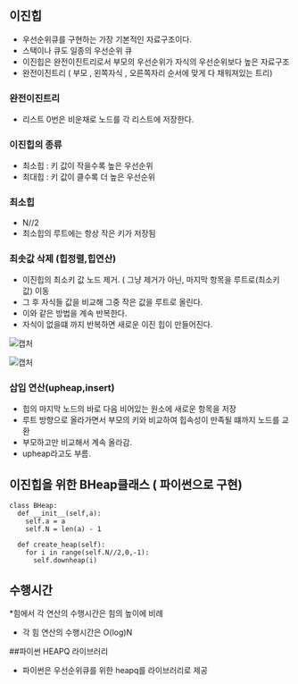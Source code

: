 ## 이진힙
* 우선순위큐를 구현하는 가장 기본적인 자료구조이다.
* 스택이나 큐도 일종의 우선순위 큐
* 이진힙은 완전이진트리로서 부모의 우선순위가 자식의 우선순위보다 높은 자료구조
* 완전이진트리 ( 부모 , 왼쪽자식 , 오른쪽자리 순서에 맞게 다 채워져있는 트리)

### 완전이진트리
* 리스트 0번은 비운채로 노드를 각 리스트에 저장한다.

### 이진힙의 종류
- 최소힙 : 키 값이 작을수록 높은 우선순위
- 최대힙 : 키 값이 클수록 더 높은 우선순위

### 최소힙
   - N//2
   - 최소힙의 루트에는 항상 작은 키가 저장됨
    
### 최솟값 삭제  (힙정렬,힙연산)
  - 이진힙의 최소키 값 노드 제거. ( 그냥 제거가 아닌, 마지막 항목을 루트로(최소키 값) 이동
  - 그 후 자식들 값을 비교해 그중 작은 값을 루트로 올린다.
  - 이와 같은 방법을 계속 반복한다.
  - 자식이 없을떄 까지 반복하면 새로운 이진 힙이 만들어진다.
  
 ![캡처](https://user-images.githubusercontent.com/54932560/82110990-cb411380-977c-11ea-8b10-92b295bc0b9b.PNG)

![캡처](https://user-images.githubusercontent.com/54932560/82111014-dbf18980-977c-11ea-9aca-5e1b51c97440.PNG)


### 삽입 연산(upheap,insert)
- 힙의 마지막 노드의 바로 다음 비어있는 원소에 새로운 항목을 저장
- 루트 방향으로 올라가면서 부모의 키와 비교하여 힙속성이 만족될 떄까지 노드를 교환
- 부모하고만 비교해서 계속 올라감.
- upheap라고도 부름.

## 이진힙을 위한 BHeap클래스 ( 파이썬으로 구현)
~~~~~~
class BHeap:
  def __init__(self,a):
    self.a = a
    self.N = len(a) - 1
    
  def create_heap(self):
    for i in range(self.N//2,0,-1):
      self.downheap(i)
~~~~~~


## 수행시간
*힘에서 각 연산의 수행시간은 힘의 높이에 비례
* 각 힘 연산의 수행시간은 O(log)N


##파이썬 HEAPQ 라이브러리
* 파이썬은 우선순위큐를 위한 heapq를 라이브러리로 제공
